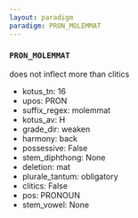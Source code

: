 ```yaml
---
layout: paradigm
paradigm: PRON_MOLEMMAT
---
```

### ` PRON_MOLEMMAT `

does not inflect more than clitics
* kotus_tn: 16
* upos: PRON
* suffix_regex: molemmat
* kotus_av: H
* grade_dir: weaken
* harmony: back
* possessive: False
* stem_diphthong: None
* deletion: mat
* plurale_tantum: obligatory
* clitics: False
* pos: PRONOUN
* stem_vowel: None
